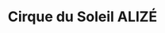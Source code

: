 ---
title: Cirque du Soleil ALIZÉ
place: Berlín
description: Descubra ALIZÉ, un impresionante espectáculo de acrobacias y efectos visuales que explora la magia de la imaginación, donde lo imposible se hace posible.
poster: poster/poster_alize.avif
---